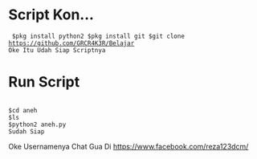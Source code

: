 # Script Kon...
<code><pre>
$pkg install python2
$pkg install git
$git clone https://github.com/GRCR4K3R/Belajar
Oke Itu Udah Siap Scriptnya
</code></pre>
# Run Script
<pre><code>
$cd aneh
$ls
$python2 aneh.py
Sudah Siap
</pre></code>
Oke Usernamenya Chat Gua Di https://www.facebook.com/reza123dcm/
